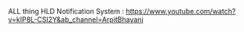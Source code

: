 ALL thing HLD
Notification System : https://www.youtube.com/watch?v=kIP8L-CSl2Y&ab_channel=ArpitBhayani
